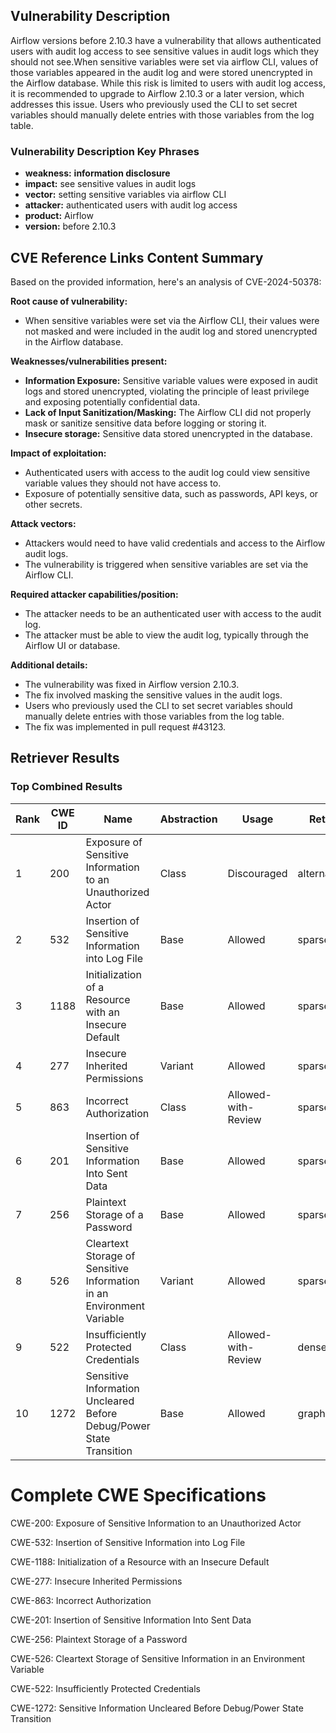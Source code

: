 ## Vulnerability Description
Airflow versions before 2.10.3 have a vulnerability that allows authenticated users with audit log access to see sensitive values in audit logs which they should not see.When sensitive variables were set via airflow CLI, values of those variables appeared in the audit log and were stored unencrypted in the Airflow database. While this risk is limited to users with audit log access, it is recommended to upgrade to Airflow 2.10.3 or a later version, which addresses this issue. Users who previously used the CLI to set secret variables should manually delete entries with those variables from the log table.

### Vulnerability Description Key Phrases
- **weakness:** **information disclosure**
- **impact:** see sensitive values in audit logs
- **vector:** setting sensitive variables via airflow CLI
- **attacker:** authenticated users with audit log access
- **product:** Airflow
- **version:** before 2.10.3

## CVE Reference Links Content Summary
Based on the provided information, here's an analysis of CVE-2024-50378:

**Root cause of vulnerability:**
- When sensitive variables were set via the Airflow CLI, their values were not masked and were included in the audit log and stored unencrypted in the Airflow database.

**Weaknesses/vulnerabilities present:**
- **Information Exposure:** Sensitive variable values were exposed in audit logs and stored unencrypted, violating the principle of least privilege and exposing potentially confidential data.
- **Lack of Input Sanitization/Masking:** The Airflow CLI did not properly mask or sanitize sensitive data before logging or storing it.
- **Insecure storage:** Sensitive data stored unencrypted in the database.

**Impact of exploitation:**
- Authenticated users with access to the audit log could view sensitive variable values they should not have access to.
- Exposure of potentially sensitive data, such as passwords, API keys, or other secrets.

**Attack vectors:**
- Attackers would need to have valid credentials and access to the Airflow audit logs.
- The vulnerability is triggered when sensitive variables are set via the Airflow CLI.

**Required attacker capabilities/position:**
- The attacker needs to be an authenticated user with access to the audit log.
- The attacker must be able to view the audit log, typically through the Airflow UI or database.

**Additional details:**
- The vulnerability was fixed in Airflow version 2.10.3.
- The fix involved masking the sensitive values in the audit logs.
- Users who previously used the CLI to set secret variables should manually delete entries with those variables from the log table.
- The fix was implemented in pull request #43123.

## Retriever Results

### Top Combined Results

| Rank | CWE ID | Name | Abstraction | Usage  | Retrievers | Individual Scores |
|------|--------|------|-------------|-------|------------|-------------------|
| 1 | 200 | Exposure of Sensitive Information to an Unauthorized Actor | Class | Discouraged | alternate_terms | 1.000 |
| 2 | 532 | Insertion of Sensitive Information into Log File | Base | Allowed | sparse | 0.662 |
| 3 | 1188 | Initialization of a Resource with an Insecure Default | Base | Allowed | sparse | 0.552 |
| 4 | 277 | Insecure Inherited Permissions | Variant | Allowed | sparse | 0.549 |
| 5 | 863 | Incorrect Authorization | Class | Allowed-with-Review | sparse | 0.528 |
| 6 | 201 | Insertion of Sensitive Information Into Sent Data | Base | Allowed | sparse | 0.525 |
| 7 | 256 | Plaintext Storage of a Password | Base | Allowed | sparse | 0.522 |
| 8 | 526 | Cleartext Storage of Sensitive Information in an Environment Variable | Variant | Allowed | sparse | 0.511 |
| 9 | 522 | Insufficiently Protected Credentials | Class | Allowed-with-Review | dense | 0.464 |
| 10 | 1272 | Sensitive Information Uncleared Before Debug/Power State Transition | Base | Allowed | graph | 0.002 |



# Complete CWE Specifications

CWE-200: Exposure of Sensitive Information to an Unauthorized Actor

CWE-532: Insertion of Sensitive Information into Log File

CWE-1188: Initialization of a Resource with an Insecure Default

CWE-277: Insecure Inherited Permissions

CWE-863: Incorrect Authorization

CWE-201: Insertion of Sensitive Information Into Sent Data

CWE-256: Plaintext Storage of a Password

CWE-526: Cleartext Storage of Sensitive Information in an Environment Variable

CWE-522: Insufficiently Protected Credentials

CWE-1272: Sensitive Information Uncleared Before Debug/Power State Transition